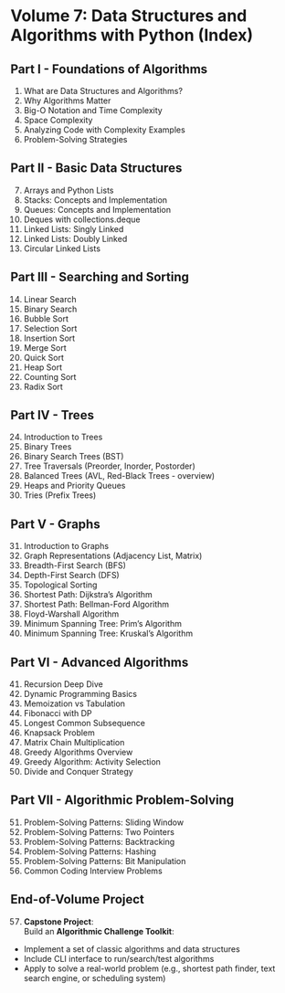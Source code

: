 # Volume 7: Data Structures and Algorithms with Python (Index)

## Part I - Foundations of Algorithms
1. What are Data Structures and Algorithms?
2. Why Algorithms Matter
3. Big-O Notation and Time Complexity
4. Space Complexity
5. Analyzing Code with Complexity Examples
6. Problem-Solving Strategies

## Part II - Basic Data Structures
7. Arrays and Python Lists
8. Stacks: Concepts and Implementation
9. Queues: Concepts and Implementation
10. Deques with collections.deque
11. Linked Lists: Singly Linked
12. Linked Lists: Doubly Linked
13. Circular Linked Lists

## Part III - Searching and Sorting
14. Linear Search
15. Binary Search
16. Bubble Sort
17. Selection Sort
18. Insertion Sort
19. Merge Sort
20. Quick Sort
21. Heap Sort
22. Counting Sort
23. Radix Sort

## Part IV - Trees
24. Introduction to Trees
25. Binary Trees
26. Binary Search Trees (BST)
27. Tree Traversals (Preorder, Inorder, Postorder)
28. Balanced Trees (AVL, Red-Black Trees - overview)
29. Heaps and Priority Queues
30. Tries (Prefix Trees)

## Part V - Graphs
31. Introduction to Graphs
32. Graph Representations (Adjacency List, Matrix)
33. Breadth-First Search (BFS)
34. Depth-First Search (DFS)
35. Topological Sorting
36. Shortest Path: Dijkstra’s Algorithm
37. Shortest Path: Bellman-Ford Algorithm
38. Floyd-Warshall Algorithm
39. Minimum Spanning Tree: Prim’s Algorithm
40. Minimum Spanning Tree: Kruskal’s Algorithm

## Part VI - Advanced Algorithms
41. Recursion Deep Dive
42. Dynamic Programming Basics
43. Memoization vs Tabulation
44. Fibonacci with DP
45. Longest Common Subsequence
46. Knapsack Problem
47. Matrix Chain Multiplication
48. Greedy Algorithms Overview
49. Greedy Algorithm: Activity Selection
50. Divide and Conquer Strategy

## Part VII - Algorithmic Problem-Solving
51. Problem-Solving Patterns: Sliding Window
52. Problem-Solving Patterns: Two Pointers
53. Problem-Solving Patterns: Backtracking
54. Problem-Solving Patterns: Hashing
55. Problem-Solving Patterns: Bit Manipulation
56. Common Coding Interview Problems

## End-of-Volume Project
57. **Capstone Project**:  
   Build an **Algorithmic Challenge Toolkit**:  
   - Implement a set of classic algorithms and data structures  
   - Include CLI interface to run/search/test algorithms  
   - Apply to solve a real-world problem (e.g., shortest path finder, text search engine, or scheduling system)